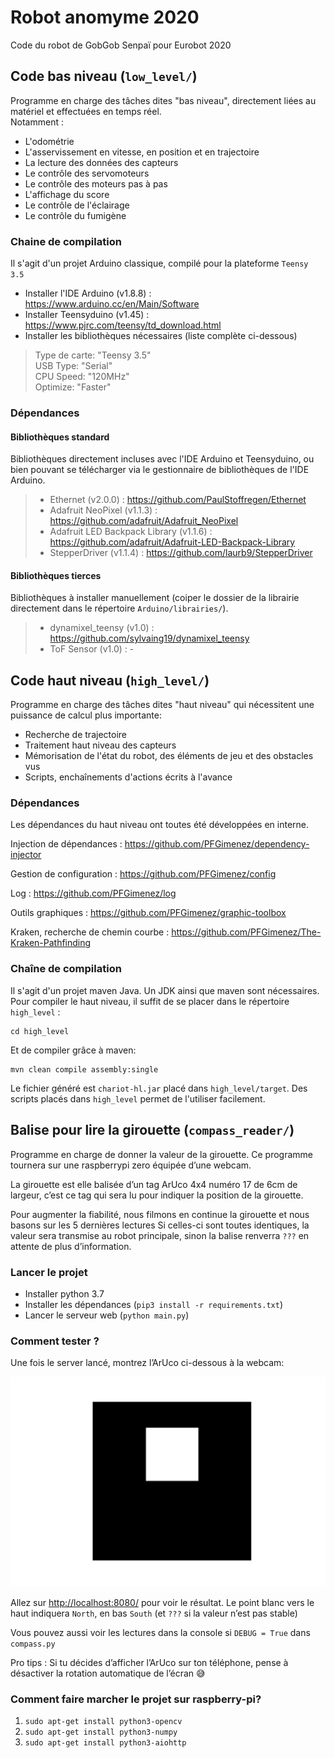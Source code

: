 # Robot anomyme 2020
Code du robot de GobGob Senpaï pour Eurobot 2020

## Code bas niveau (`low_level/`)

Programme en charge des tâches dites "bas niveau", directement liées au matériel et effectuées en temps réel.  
Notamment :
* L'odométrie
* L'asservissement en vitesse, en position et en trajectoire
* La lecture des données des capteurs
* Le contrôle des servomoteurs
* Le contrôle des moteurs pas à pas
* L'affichage du score
* Le contrôle de l'éclairage
* Le contrôle du fumigène

### Chaine de compilation
Il s'agit d'un projet Arduino classique, compilé pour la plateforme `Teensy 3.5`

* Installer l'IDE Arduino (v1.8.8) : https://www.arduino.cc/en/Main/Software
* Installer Teensyduino (v1.45) : https://www.pjrc.com/teensy/td_download.html
* Installer les bibliothèques nécessaires (liste complète ci-dessous)

> Type de carte: "Teensy 3.5"  
> USB Type: "Serial"  
> CPU Speed: "120MHz"  
> Optimize: "Faster"  

### Dépendances
#### Bibliothèques standard
Bibliothèques directement incluses avec l'IDE Arduino et Teensyduino, ou bien pouvant se télécharger via le gestionnaire de bibliothèques de l'IDE Arduino.
>* Ethernet (v2.0.0) : https://github.com/PaulStoffregen/Ethernet
>* Adafruit NeoPixel (v1.1.3) : https://github.com/adafruit/Adafruit_NeoPixel
>* Adafruit LED Backpack Library (v1.1.6) : https://github.com/adafruit/Adafruit-LED-Backpack-Library
>* StepperDriver (v1.1.4) : https://github.com/laurb9/StepperDriver

#### Bibliothèques tierces
Bibliothèques à installer manuellement (coiper le dossier de la librairie directement dans le répertoire `Arduino/librairies/`).
>* dynamixel_teensy (v1.0) : https://github.com/sylvaing19/dynamixel_teensy
>* ToF Sensor (v1.0) : -



## Code haut niveau (`high_level/`)

Programme en charge des tâches dites "haut niveau" qui nécessitent une puissance de calcul plus importante:

* Recherche de trajectoire
* Traitement haut niveau des capteurs
* Mémorisation de l'état du robot, des éléments de jeu et des obstacles vus
* Scripts, enchaînements d'actions écrits à l'avance


### Dépendances

Les dépendances du haut niveau ont toutes été développées en interne.

Injection de dépendances : https://github.com/PFGimenez/dependency-injector

Gestion de configuration : https://github.com/PFGimenez/config

Log : https://github.com/PFGimenez/log

Outils graphiques : https://github.com/PFGimenez/graphic-toolbox

Kraken, recherche de chemin courbe : https://github.com/PFGimenez/The-Kraken-Pathfinding

### Chaîne de compilation

Il s'agit d'un projet maven Java. Un JDK ainsi que maven sont nécessaires. Pour compiler le haut niveau, il suffit de se placer dans le répertoire `high_level` :

    cd high_level

Et de compiler grâce à maven:

    mvn clean compile assembly:single

Le fichier généré est `chariot-hl.jar` placé dans `high_level/target`. Des scripts placés dans `high_level` permet de l'utiliser facilement.

## Balise pour lire la girouette (`compass_reader/`)

Programme en charge de donner la valeur de la girouette. Ce programme tournera sur une raspberrypi zero équipée d’une webcam.

La girouette est elle balisée d’un tag ArUco 4x4 numéro 17 de 6cm de largeur, c’est ce tag qui sera lu pour indiquer la position de la girouette.

Pour augmenter la fiabilité, nous filmons en continue la girouette et nous basons sur les 5 dernières lectures
Si celles-ci sont toutes identiques, la valeur sera transmise au robot principale, sinon la balise renverra `???` en attente de plus d’information.

### Lancer le projet

* Installer python 3.7
* Installer les dépendances (`pip3 install -r requirements.txt`)
* Lancer le serveur web (`python main.py`)

### Comment tester ?

Une fois le server lancé, montrez l’ArUco ci-dessous à la webcam:

![ArUco17](./compass_reader/aruco-17.svg)

Allez sur [http://localhost:8080/](http://localhost:8080/) pour voir le résultat. Le point blanc vers le haut indiquera `North`, en bas `South` (et `???` si la valeur n’est pas stable)

Vous pouvez aussi voir les lectures dans la console si `DEBUG = True` dans `compass.py`

Pro tips : Si tu décides d’afficher l’ArUco sur ton téléphone, pense à désactiver la rotation automatique de l’écran 😅

### Comment faire marcher le projet sur raspberry-pi?

1. `sudo apt-get install python3-opencv`
1. `sudo apt-get install python3-numpy`
1. `sudo apt-get install python3-aiohttp`